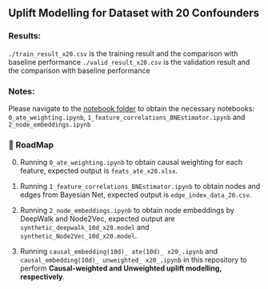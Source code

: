 ## Uplift Modelling for Dataset with 20 Confounders
### Results:
`./train_result_x20.csv` is the training result and the comparison with baseline performance
`./valid_result_x20.csv` is the validation result and the comparison with baseline performance
### Notes:
Please navigate to the [notebook folder](../notebooks) to obtain the necessary notebooks: `0_ate_weighting.ipynb`, `1_feature_correlations_BNEstimator.ipynb` and `2_node_embeddings.ipynb`

### 🎯 RoadMap

0. Running `0_ate_weighting.ipynb` to obtain causal weighting for each feature, expected output is `feats_ate_x20.xlsx`.

1. Running `1_feature_correlations_BNEstimator.ipynb` to obtain nodes and edges from Bayesian Net, expected output is `edge_index_data_20.csv`.

2. Running `2_node_embeddings.ipynb` to obtain node embeddings by DeepWalk and Node2Vec, expected output are `synthetic_deepwalk_10d_x20.model` and `synthetic_Node2Vec_10d_x20.model`.

3. Running `causal_embedding(10d)_ ate(10d)_ x20_.ipynb` and `causal_embedding(10d)_ unweighted_ x20_.ipynb` in this repository to perform **Causal-weighted and Unweighted uplift modelling, respectively**.


